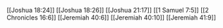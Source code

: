 [[Joshua 18:24]]
[[Joshua 18:26]]
[[Joshua 21:17]]
[[1 Samuel 7:5]]
[[2 Chronicles 16:6]]
[[Jeremiah 40:6]]
[[Jeremiah 40:10]]
[[Jeremiah 41:9]]
